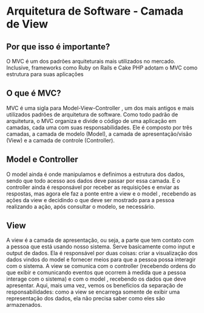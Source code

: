 # Arquitetura de Software - Camada de View

## Por que isso é importante?
O MVC é um dos padrões arquiteturais mais utilizados no mercado. Inclusive, frameworks como Ruby on Rails e Cake PHP adotam o MVC como estrutura para suas aplicações

## O que é MVC?
MVC é uma sigla para Model-View-Controller , um dos mais antigos e mais utilizados padrões de arquitetura de software.
Como todo padrão de arquitetura, o MVC organiza e divide o código de uma aplicação em camadas, cada uma com suas responsabilidades. Ele é composto por três camadas, a camada de modelo (Model), a camada de apresentação/visão (View) e a camada de controle (Controller).

## Model e Controller
O model ainda é onde manipulamos e definimos a estrutura dos dados, sendo que todo acesso aos dados deve passar por essa camada. E o controller ainda é responsável por receber as requisições e enviar as respostas, mas agora ele faz a ponte entre a view e o model , recebendo as ações da view e decidindo o que deve ser mostrado para a pessoa realizando a ação, após consultar o modelo, se necessário.

## View

A view é a camada de apresentação, ou seja, a parte que tem contato com a pessoa que está usando nosso sistema. Serve basicamente como input e output de dados. Ela é responsável por duas coisas: criar a visualização dos dados vindos do model e fornecer meios para que a pessoa possa interagir com o sistema.
A view se comunica com o controller (recebendo ordens do que exibir e comunicando eventos que ocorrem à medida que a pessoa interage com o sistema) e com o model , recebendo os dados que deve apresentar.
Aqui, mais uma vez, vemos os benefícios da separação de responsabilidades: como a view se encarrega somente de exibir uma representação dos dados, ela não precisa saber como eles são armazenados.